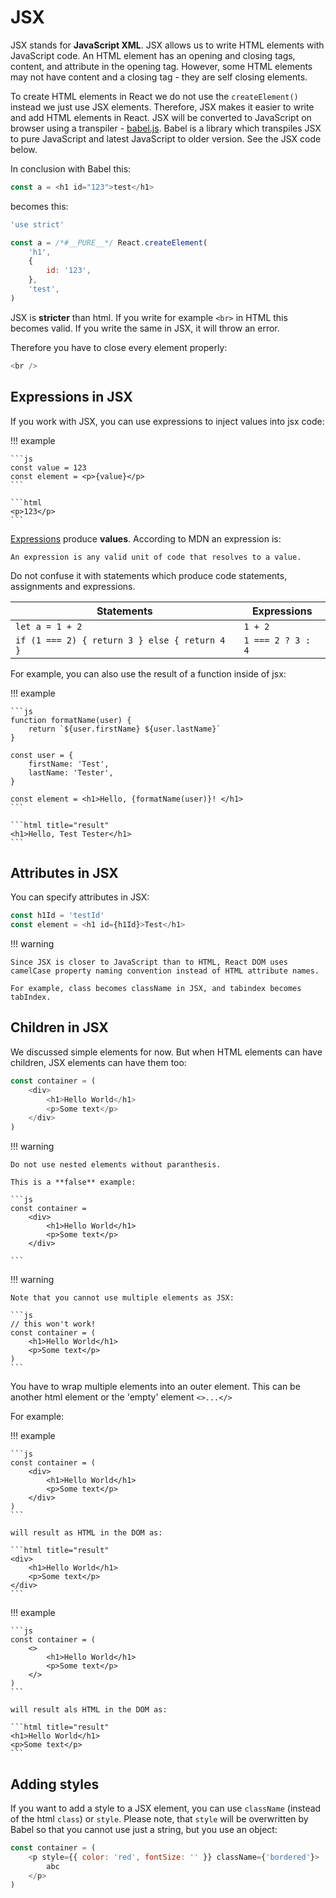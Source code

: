 # JSX

JSX stands for **JavaScript XML**. JSX allows us to write HTML elements with JavaScript code. An HTML element has an opening and closing tags, content, and attribute in the opening tag. However, some HTML elements may not have content and a closing tag - they are self closing elements.

To create HTML elements in React we do not use the `createElement()` instead we just use JSX elements. Therefore, JSX makes it easier to write and add HTML elements in React. JSX will be converted to JavaScript on browser using a transpiler - [babel.js](https://babeljs.io/). Babel is a library which transpiles JSX to pure JavaScript and latest JavaScript to older version. See the JSX code below.

In conclusion with Babel this:

```js
const a = <h1 id="123">test</h1>
```

becomes this:

```js
'use strict'

const a = /*#__PURE__*/ React.createElement(
    'h1',
    {
        id: '123',
    },
    'test',
)
```

JSX is **stricter** than html.
If you write for example `<br>` in HTML this becomes valid.
If you write the same in JSX, it will throw an error.

Therefore you have to close every element properly:

```js
<br />
```

## Expressions in JSX

If you work with JSX, you can use expressions to inject values into jsx code:

!!! example

    ```js
    const value = 123
    const element = <p>{value}</p>
    ```

    ```html
    <p>123</p>
    ```

[Expressions](https://developer.mozilla.org/en-US/docs/Web/JavaScript/Guide/Expressions_and_Operators#Expressions) produce **values**.
According to MDN an expression is:

```
An expression is any valid unit of code that resolves to a value.
```

Do not confuse it with statements which produce code statements, assignments and expressions.

| Statements                                    | Expressions       |
| --------------------------------------------- | ----------------- |
| `let a = 1 + 2`                               | `1 + 2`           |
| `if (1 === 2) { return 3 } else { return 4 }` | `1 === 2 ? 3 : 4` |

For example, you can also use the result of a function inside of jsx:

!!! example

    ```js
    function formatName(user) {
        return `${user.firstName} ${user.lastName}`
    }

    const user = {
        firstName: 'Test',
        lastName: 'Tester',
    }

    const element = <h1>Hello, {formatName(user)}! </h1>
    ```

    ```html title="result"
    <h1>Hello, Test Tester</h1>
    ```

## Attributes in JSX

You can specify attributes in JSX:

```js
const h1Id = 'testId'
const element = <h1 id={h1Id}>Test</h1>
```

!!! warning

    Since JSX is closer to JavaScript than to HTML, React DOM uses camelCase property naming convention instead of HTML attribute names.

    For example, class becomes className in JSX, and tabindex becomes tabIndex.

## Children in JSX

We discussed simple elements for now.
But when HTML elements can have children, JSX elements can have them too:

```js
const container = (
    <div>
        <h1>Hello World</h1>
        <p>Some text</p>
    </div>
)
```

!!! warning

    Do not use nested elements without paranthesis.

    This is a **false** example:

    ```js
    const container =
        <div>
            <h1>Hello World</h1>
            <p>Some text</p>
        </div>

    ```

!!! warning

    Note that you cannot use multiple elements as JSX:

    ```js
    // this won't work!
    const container = (
        <h1>Hello World</h1>
        <p>Some text</p>
    )
    ```

You have to wrap multiple elements into an outer element.
This can be another html element or the 'empty' element `<>...</>`

For example:

!!! example

    ```js
    const container = (
        <div>
            <h1>Hello World</h1>
            <p>Some text</p>
        </div>
    )
    ```

    will result as HTML in the DOM as:

    ```html title="result"
    <div>
        <h1>Hello World</h1>
        <p>Some text</p>
    </div>
    ```

!!! example

    ```js
    const container = (
        <>
            <h1>Hello World</h1>
            <p>Some text</p>
        </>
    )
    ```

    will result als HTML in the DOM as:

    ```html title="result"
    <h1>Hello World</h1>
    <p>Some text</p>
    ```

## Adding styles

If you want to add a style to a JSX element, you can use `className` (instead of the html `class`) or `style`.
Please note, that `style` will be overwritten by Babel so that you cannot use just a string, but you use an object:

```js
const container = (
    <p style={{ color: 'red', fontSize: '' }} className={'bordered'}>
        abc
    </p>
)
```
